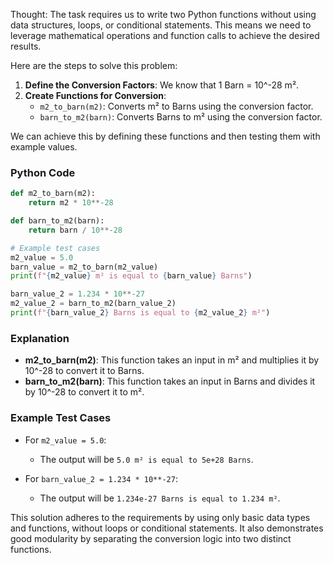Thought: The task requires us to write two Python functions without using data structures, loops, or conditional statements. This means we need to leverage mathematical operations and function calls to achieve the desired results.

Here are the steps to solve this problem:

1. **Define the Conversion Factors**: We know that 1 Barn = 10^-28 m².
2. **Create Functions for Conversion**:
   - `m2_to_barn(m2)`: Converts m² to Barns using the conversion factor.
   - `barn_to_m2(barn)`: Converts Barns to m² using the conversion factor.

We can achieve this by defining these functions and then testing them with example values.

### Python Code

```python
def m2_to_barn(m2):
    return m2 * 10**-28

def barn_to_m2(barn):
    return barn / 10**-28

# Example test cases
m2_value = 5.0
barn_value = m2_to_barn(m2_value)
print(f"{m2_value} m² is equal to {barn_value} Barns")

barn_value_2 = 1.234 * 10**-27
m2_value_2 = barn_to_m2(barn_value_2)
print(f"{barn_value_2} Barns is equal to {m2_value_2} m²")
```

### Explanation

- **m2_to_barn(m2)**: This function takes an input in m² and multiplies it by 10^-28 to convert it to Barns.
- **barn_to_m2(barn)**: This function takes an input in Barns and divides it by 10^-28 to convert it to m².

### Example Test Cases

- For `m2_value = 5.0`:
  - The output will be `5.0 m² is equal to 5e+28 Barns`.
  
- For `barn_value_2 = 1.234 * 10**-27`:
  - The output will be `1.234e-27 Barns is equal to 1.234 m²`.

This solution adheres to the requirements by using only basic data types and functions, without loops or conditional statements. It also demonstrates good modularity by separating the conversion logic into two distinct functions.